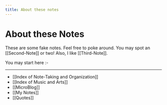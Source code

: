 ```yaml
---
title: About these notes
---
```

# About these Notes
These are some fake notes. Feel free to poke around. You may spot an [[Second-Note]]  or two! Also, I like [[Third-Note]].


You may start here :- 

---

- [[Index of Note-Taking and Organization]]
- [[Index of Music and Arts]]
- [[MicroBlog]]
- [[My Notes]]
- [[Quotes]]